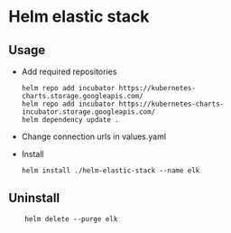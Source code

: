 # Helm elastic stack

## Usage
  * Add required repositories

        helm repo add incubator https://kubernetes-charts.storage.googleapis.com/
        helm repo add incubator https://kubernetes-charts-incubator.storage.googleapis.com/
        helm dependency update .

  * Change connection urls in values.yaml
  * Install

        helm install ./helm-elastic-stack --name elk

## Uninstall

        helm delete --purge elk
